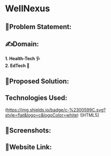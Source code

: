 # WellNexus 
## 	:memo:Problem Statement:

## :writing_hand:Domain:
**1. Health-Tech 	:stethoscope:
<br />
2. EdTech :school:**

## :seedling:Proposed Solution:

## Technologies Used:
(https://img.shields.io/badge/c-%2300599C.svg?style=flat&logo=c&logoColor=white) ![HTML5]

## :paperclip:Screenshots: 

## :link:Website Link:

